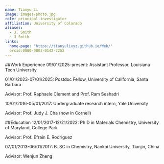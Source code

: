```yaml
---
name: Tianyu Li
image: images/photo.jpg
role: principal-investigator
affiliation: University of Colorado
aliases:
  - J. Smith
  - J Smith
links:
  home-page: 'https://tianyulixyz.github.io/Web/'
  orcid:0000-0003-0142-7252
---
```


##Work Experience
09/01/2025-present: Assistant Professor, Louisiana Tech University

01/01/2023-07/01/2025: Postdoc Fellow, University of California, Santa Barbara

Advisor: Prof. Raphaele Clement and Prof. Ram Seshadri


10/01/2016-05/01/2017: Undergraduate research intern, Yale University

Advisor: Prof. Judy J. Cha (now in Cornell)


##Education
12/01/2017-12/21/2022: Ph.D in Materials Chemistry, University of Maryland, College Park

Advisor: Prof. Efrain E. Rodriguez


07/01/2013-06/01/2017: B. SC in Chemistry, Nankai University, Tianjin, China

Advisor: Wenjun Zheng
